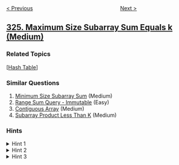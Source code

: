<!--|This file generated by command(leetcode description); DO NOT EDIT.    |-->
<!--+----------------------------------------------------------------------+-->
<!--|@author    openset <openset.wang@gmail.com>                           |-->
<!--|@link      https://github.com/openset                                 |-->
<!--|@home      https://github.com/tonymontaro/leetcode-hints                        |-->
<!--+----------------------------------------------------------------------+-->

[< Previous](https://github.com/tonymontaro/leetcode-hints/tree/master/problems/wiggle-sort-ii "Wiggle Sort II")
　　　　　　　　　　　　　　　　
[Next >](https://github.com/tonymontaro/leetcode-hints/tree/master/problems/power-of-three "Power of Three")

## [325. Maximum Size Subarray Sum Equals k (Medium)](https://leetcode.com/problems/maximum-size-subarray-sum-equals-k "和等于 k 的最长子数组长度")



### Related Topics
  [[Hash Table](https://github.com/tonymontaro/leetcode-hints/tree/master/tag/hash-table/README.md)]

### Similar Questions
  1. [Minimum Size Subarray Sum](https://github.com/tonymontaro/leetcode-hints/tree/master/problems/minimum-size-subarray-sum) (Medium)
  1. [Range Sum Query - Immutable](https://github.com/tonymontaro/leetcode-hints/tree/master/problems/range-sum-query-immutable) (Easy)
  1. [Contiguous Array](https://github.com/tonymontaro/leetcode-hints/tree/master/problems/contiguous-array) (Medium)
  1. [Subarray Product Less Than K](https://github.com/tonymontaro/leetcode-hints/tree/master/problems/subarray-product-less-than-k) (Medium)

### Hints
<details>
<summary>Hint 1</summary>
Try to compute a sum of a subsequence very fast, i.e in <i>O(1)</i> … Think of prefix sum array.
</details>

<details>
<summary>Hint 2</summary>
Given <i>S[i]</i> a partial sum that starts at position <i>0</i> and ends at <i>i</i>, what can <i>S[i - k]</i> tell you ?
</details>

<details>
<summary>Hint 3</summary>
Use HashMap + prefix sum array.
</details>

